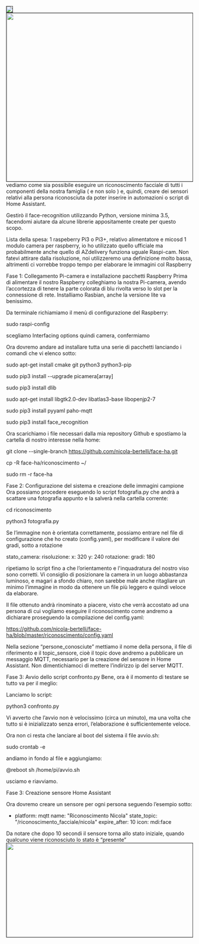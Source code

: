 <img src="https://www.vincenzocaputo.com/picoblog/view/192/riconoscimento_facciale_con_raspberry_e_integrazione_in_home_assistant" border="1" />  
<img src="https://www.vincenzocaputo.com/getimage/i=1290-c=75655-w=1000-q=90/img1.jpg&#39"
width="811" height="455" border="1" />   
vediamo come sia possibile eseguire un riconoscimento facciale di tutti i componenti della nostra famiglia ( e non solo ) e, quindi, creare dei sensori relativi alla persona riconosciuta da poter inserire in automazioni o script di Home Assistant.

Gestirò il face-recognition utilizzando Python, versione minima 3.5, facendomi aiutare da alcune librerie appositamente create per questo scopo.

Lista della spesa:
1 raspeberry Pi3 o Pi3+, relativo alimentatore e micosd 1 modulo camera per raspberry, io ho utilizzato quello ufficiale ma probabilmente anche quello di AZdelivery funziona uguale Raspi-cam. Non fatevi attirare dalla risoluzione, noi utilizzeremo una definizione molto bassa, altrimenti ci vorrebbe troppo tempo per elaborare le immagini col Raspberry

Fase 1: Collegamento Pi-camera e installazione pacchetti Raspberry
Prima di alimentare il nostro Raspberry colleghiamo la nostra Pi-camera, avendo l’accortezza di tenere la parte colorata di blu rivolta verso lo slot per la connessione di rete. Installiamo Rasbian, anche la versione lite va benissimo.

Da terminale richiamiamo il menù di configurazione del Raspberry:

sudo raspi-config

scegliamo Interfacing options quindi camera, confermiamo

Ora dovremo andare ad installare tutta una serie di pacchetti lanciando i comandi che vi elenco sotto:

sudo apt-get install cmake git python3 python3-pip

sudo pip3 install --upgrade picamera[array]

sudo pip3 install dlib

sudo apt-get install libgtk2.0-dev libatlas3-base libopenjp2-7

sudo pip3 install pyyaml paho-mqtt

sudo pip3 install face_recognition

Ora scarichiamo i file necessari dalla mia repository Github e spostiamo la cartella di nostro interesse nella home:

git clone --single-branch https://github.com/nicola-bertelli/face-ha.git

cp -R face-ha/riconoscimento ~/

sudo rm -r face-ha

Fase 2: Configurazione del sistema e creazione delle immagini campione
Ora possiamo procedere eseguendo lo script fotografia.py che andrà a scattare una fotografia appunto e la salverà nella cartella corrente:

cd riconoscimento

python3 fotografia.py

Se l’immagine non è orientata correttamente, possiamo entrare nel file di configurazione che ho creato (config.yaml), per modificare il valore dei gradi, sotto a rotazione

stato_camera:
    risoluzione:
        x: 320 
        y: 240
    rotazione:
        gradi: 180

ripetiamo lo script fino a che l’orientamento e l'inquadratura del nostro viso sono corretti. Vi consiglio di posizionare la camera in un luogo abbastanza luminoso, e magari a sfondo chiaro, non sarebbe male anche ritagliare un minimo l’immagine in modo da ottenere un file più leggero e quindi veloce da elaborare.

Il file ottenuto andrà rinominato a piacere, visto che verrà accostato ad una persona di cui vogliamo eseguire il riconoscimento come andremo a dichiarare proseguendo la compilazione del config.yaml:

https://github.com/nicola-bertelli/face-ha/blob/master/riconoscimento/config.yaml

Nella sezione “persone_conosciute” mettiamo il nome della persona, il file di riferimento e il topic_sensore, cioè il topic dove andremo a pubblicare un messaggio MQTT, necessario per la creazione del sensore in Home Assistant. Non dimentichiamoci di mettere l’indirizzo ip del server MQTT.

Fase 3: Avvio dello script confronto.py
Bene, ora è il momento di testare se tutto va per il meglio:

Lanciamo lo script:

python3 confronto.py

Vi avverto che l’avvio non è velocissimo (circa un minuto), ma una volta che tutto si è inizializzato senza errori, l’elaborazione è sufficientemente veloce.

Ora non ci resta che lanciare al boot del sistema il file avvio.sh:

sudo crontab -e

andiamo in fondo al file e aggiungiamo:

@reboot sh /home/pi/avvio.sh

usciamo e riavviamo.

Fase 3: Creazione sensore Home Assistant

Ora dovremo creare un sensore per ogni persona seguendo l’esempio sotto:

- platform: mqtt
    name: "Riconoscimento Nicola"
    state_topic: "/riconoscimento_facciale/nicola"
    expire_after: 10
    icon: mdi:face

Da notare che dopo 10 secondi il sensore torna allo stato iniziale, quando qualcuno viene riconosciuto lo stato è “presente”
<img src="https://www.vincenzocaputo.com/getimage/i=1297-c=44861-w=1000-q=90/img8.jpg&#39"
width="811" height="254" border="1" />   
